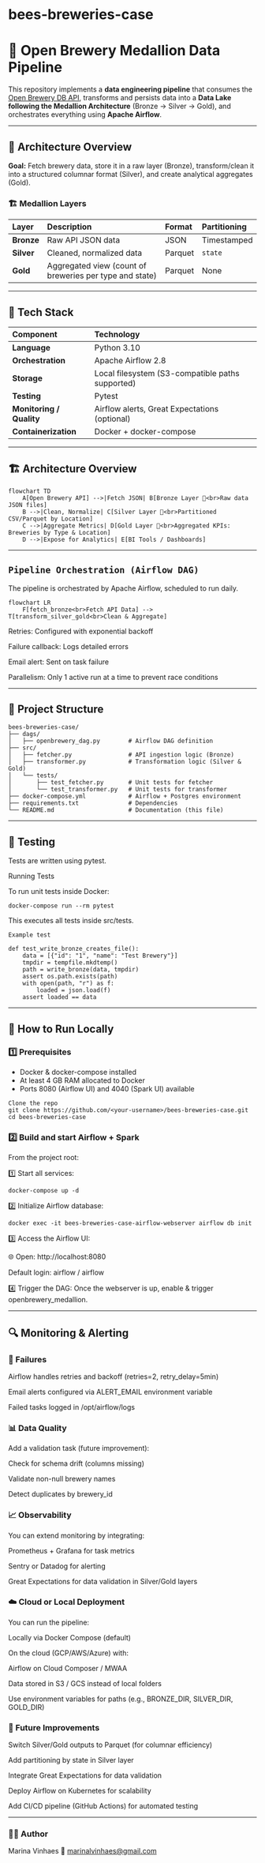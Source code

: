 # bees-breweries-case

# 🍺 Open Brewery Medallion Data Pipeline

This repository implements a **data engineering pipeline** that consumes the [Open Brewery DB API](https://www.openbrewerydb.org/), transforms and persists data into a **Data Lake following the Medallion Architecture** (Bronze → Silver → Gold), and orchestrates everything using **Apache Airflow**.

---

## 🧱 Architecture Overview

**Goal:** Fetch brewery data, store it in a raw layer (Bronze), transform/clean it into a structured columnar format (Silver), and create analytical aggregates (Gold).

### 🏗️ Medallion Layers

| Layer | Description | Format | Partitioning |
|:------|:-------------|:--------|:--------------|
| **Bronze** | Raw API JSON data | JSON | Timestamped |
| **Silver** | Cleaned, normalized data | Parquet | `state` |
| **Gold** | Aggregated view (count of breweries per type and state) | Parquet | None |

---

## 🧰 Tech Stack

| Component | Technology |
|:-----------|:------------|
| **Language** | Python 3.10 |
| **Orchestration** | Apache Airflow 2.8 |
| **Storage** | Local filesystem (S3-compatible paths supported) |
| **Testing** | Pytest |
| **Monitoring / Quality** | Airflow alerts, Great Expectations (optional) |
| **Containerization** | Docker + docker-compose |

---

## 🏗️ Architecture Overview

```mermaid
flowchart TD
    A[Open Brewery API] -->|Fetch JSON| B[Bronze Layer 🥉<br>Raw data JSON files]
    B -->|Clean, Normalize| C[Silver Layer 🥈<br>Partitioned CSV/Parquet by Location]
    C -->|Aggregate Metrics| D[Gold Layer 🥇<br>Aggregated KPIs: Breweries by Type & Location]
    D -->|Expose for Analytics| E[BI Tools / Dashboards]
```
---

## ```Pipeline Orchestration (Airflow DAG)``` 

The pipeline is orchestrated by Apache Airflow, scheduled to run daily.

```mermaid
flowchart LR
    F[fetch_bronze<br>Fetch API Data] --> T[transform_silver_gold<br>Clean & Aggregate]
```

Retries: Configured with exponential backoff

Failure callback: Logs detailed errors

Email alert: Sent on task failure

Parallelism: Only 1 active run at a time to prevent race conditions

---

## 🧩 Project Structure

```
bees-breweries-case/
├── dags/
│   ├── openbrewery_dag.py        # Airflow DAG definition
├── src/
│   ├── fetcher.py                # API ingestion logic (Bronze)
│   ├── transformer.py            # Transformation logic (Silver & Gold)
│   └── tests/
│       ├── test_fetcher.py       # Unit tests for fetcher
│       └── test_transformer.py   # Unit tests for transformer
├── docker-compose.yml            # Airflow + Postgres environment
├── requirements.txt              # Dependencies
└── README.md                     # Documentation (this file)
```

---

## 🧪 Testing

Tests are written using pytest.

Running Tests

To run unit tests inside Docker:

```
docker-compose run --rm pytest
```

This executes all tests inside src/tests.

```
Example test

def test_write_bronze_creates_file():
    data = [{"id": "1", "name": "Test Brewery"}]
    tmpdir = tempfile.mkdtemp()
    path = write_bronze(data, tmpdir)
    assert os.path.exists(path)
    with open(path, "r") as f:
        loaded = json.load(f)
    assert loaded == data
```
---

## 🚀 How to Run Locally

### 1️⃣ Prerequisites
- Docker & docker-compose installed  
- At least 4 GB RAM allocated to Docker
- Ports 8080 (Airflow UI) and 4040 (Spark UI) available

```
Clone the repo
git clone https://github.com/<your-username>/bees-breweries-case.git
cd bees-breweries-case
```

### 2️⃣ Build and start Airflow + Spark

From the project root:

1️⃣ Start all services:

```
docker-compose up -d
```

2️⃣ Initialize Airflow database:
```
docker exec -it bees-breweries-case-airflow-webserver airflow db init
```

3️⃣ Access the Airflow UI:

🌐 Open: http://localhost:8080

Default login: airflow / airflow

4️⃣ Trigger the DAG:
Once the webserver is up, enable & trigger openbrewery_medallion.

---

## 🔍 Monitoring & Alerting

### 🧩 Failures

Airflow handles retries and backoff (retries=2, retry_delay=5min)

Email alerts configured via ALERT_EMAIL environment variable

Failed tasks logged in /opt/airflow/logs

### 📊 Data Quality

Add a validation task (future improvement):

Check for schema drift (columns missing)

Validate non-null brewery names

Detect duplicates by brewery_id

### 📈 Observability

You can extend monitoring by integrating:

Prometheus + Grafana for task metrics

Sentry or Datadog for alerting

Great Expectations for data validation in Silver/Gold layers

### ☁️ Cloud or Local Deployment

You can run the pipeline:

Locally via Docker Compose (default)

On the cloud (GCP/AWS/Azure) with:

Airflow on Cloud Composer / MWAA

Data stored in S3 / GCS instead of local folders

Use environment variables for paths (e.g., BRONZE_DIR, SILVER_DIR, GOLD_DIR)

### 🚀 Future Improvements

Switch Silver/Gold outputs to Parquet (for columnar efficiency)

Add partitioning by state in Silver layer

Integrate Great Expectations for data validation

Deploy Airflow on Kubernetes for scalability

Add CI/CD pipeline (GitHub Actions) for automated testing

---

### 👩‍💻 Author

Marina Vinhaes
📧 marinalvinhaes@gmail.com 